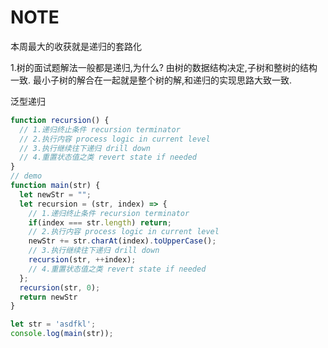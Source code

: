 <!--
 * @Description: This is a description
 * @Author: Ask
 * @LastEditors: Ask
 * @Date: 2019-10-07 19:58:38
 * @LastEditTime: 2019-10-27 19:40:36
 -->

# NOTE
本周最大的收获就是递归的套路化

1.树的面试题解法一般都是递归,为什么?
由树的数据结构决定,子树和整树的结构一致. 最小子树的解合在一起就是整个树的解,和递归的实现思路大致一致.


泛型递归

```javascript
function recursion() {
  // 1.递归终止条件 recursion terminator
  // 2.执行内容 process logic in current level
  // 3.执行继续往下递归 drill down
  // 4.重置状态值之类 revert state if needed
}
// demo
function main(str) {
  let newStr = "";
  let recursion = (str, index) => {
    // 1.递归终止条件 recursion terminator
    if(index === str.length) return;
    // 2.执行内容 process logic in current level
    newStr += str.charAt(index).toUpperCase();
    // 3.执行继续往下递归 drill down
    recursion(str, ++index);
    // 4.重置状态值之类 revert state if needed
  };
  recursion(str, 0);
  return newStr
}

let str = 'asdfkl';
console.log(main(str));
```
